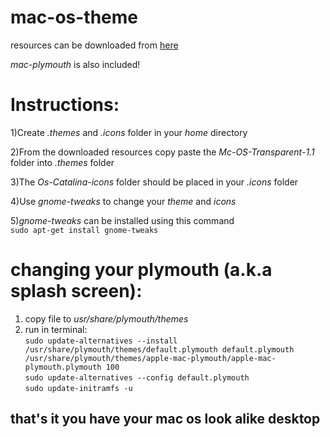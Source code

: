 # mac-os-theme  
resources can be downloaded from [here](https://drive.google.com/open?id=1DmAJkjtWmhmQOrvM5MlZv9lCBF6EnSg4)


*mac-plymouth* is also included!

# Instructions:
1)Create *.themes* and *.icons* folder in your *home* directory  

2)From the downloaded resources copy paste the *Mc-OS-Transparent-1.1*  folder into *.themes* folder  

3)The *Os-Catalina-icons* folder should be placed in your *.icons* folder 

4)Use *gnome-tweaks* to change your *theme* and *icons*

5)*gnome-tweaks* can be installed using this command  
`sudo apt-get install gnome-tweaks`  
# changing your plymouth (a.k.a splash screen):  
1. copy file to *usr/share/plymouth/themes*  
2. run in terminal:  
`sudo update-alternatives --install /usr/share/plymouth/themes/default.plymouth default.plymouth /usr/share/plymouth/themes/apple-mac-plymouth/apple-mac-plymouth.plymouth 100`  
`sudo update-alternatives --config default.plymouth`  
`sudo update-initramfs -u`
## that's it you have your mac os look alike desktop
